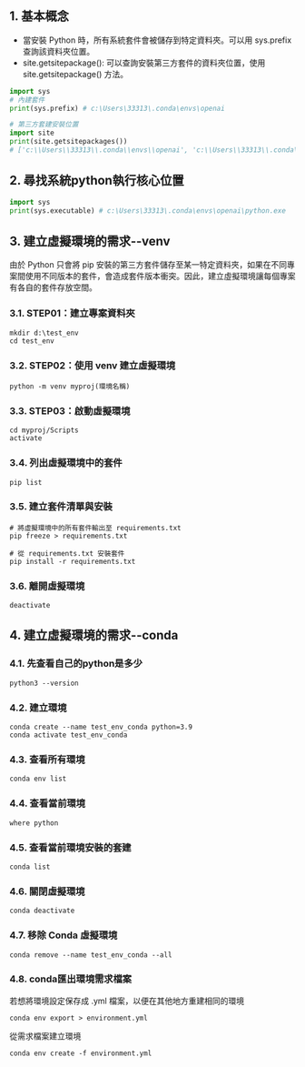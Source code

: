 ## 1. 基本概念
- 當安裝 Python 時，所有系統套件會被儲存到特定資料夾。可以用 sys.prefix 查詢該資料夾位置。
- site.getsitepackage(): 可以查詢安裝第三方套件的資料夾位置，使用 site.getsitepackage() 方法。



```python
import sys
# 內建套件
print(sys.prefix) # c:\Users\33313\.conda\envs\openai
```

```python
# 第三方套建安裝位置
import site
print(site.getsitepackages()) 
# ['c:\\Users\\33313\\.conda\\envs\\openai', 'c:\\Users\\33313\\.conda\\envs\\openai\\lib\\site-packages']
```

## 2. 尋找系統python執行核心位置
```python
import sys
print(sys.executable) # c:\Users\33313\.conda\envs\openai\python.exe
```

## 3. 建立虛擬環境的需求--venv
由於 Python 只會將 pip 安裝的第三方套件儲存至某一特定資料夾，如果在不同專案間使用不同版本的套件，會造成套件版本衝突。因此，建立虛擬環境讓每個專案有各自的套件存放空間。
### 3.1. STEP01：建立專案資料夾
```
mkdir d:\test_env
cd test_env
```
### 3.2. STEP02：使用 venv 建立虛擬環境
```
python -m venv myproj(環境名稱)
```

### 3.3. STEP03：啟動虛擬環境
```
cd myproj/Scripts
activate
```

### 3.4. 列出虛擬環境中的套件
```
pip list
```

### 3.5. 建立套件清單與安裝
```
# 將虛擬環境中的所有套件輸出至 requirements.txt
pip freeze > requirements.txt 

# 從 requirements.txt 安裝套件
pip install -r requirements.txt
```

### 3.6. 離開虛擬環境
```
deactivate
```
## 4. 建立虛擬環境的需求--conda

### 4.1. 先查看自己的python是多少
```
python3 --version
```
### 4.2. 建立環境
```
conda create --name test_env_conda python=3.9
conda activate test_env_conda
```

### 4.3. 查看所有環境
```
conda env list
```
### 4.4. 查看當前環境
```
where python
```
### 4.5. 查看當前環境安裝的套建
```
conda list
```
### 4.6. 關閉虛擬環境
```
conda deactivate
```
### 4.7. 移除 Conda 虛擬環境
```
conda remove --name test_env_conda --all
```
### 4.8. conda匯出環境需求檔案
若想將環境設定保存成 .yml 檔案，以便在其他地方重建相同的環境
```
conda env export > environment.yml
```
從需求檔案建立環境
```
conda env create -f environment.yml
```






```python

```

```python

```

```python

```

```python

```

```python

```

```python

```

```python

```

```python

```

```python

```

```python

```

```python

```

```python

```

```python

```

```python

```

```python

```

```python

```

```python

```

```python

```

```python

```

```python

```

```python

```

```python

```

```python

```

```python

```

```python

```

```python

```

```python

```

```python

```

```python

```

```python

```

```python

```

```python

```

```python

```

```python

```

```python

```

```python

```

```python

```

```python

```

```python

```

```python

```

```python

```

```python

```

```python

```

```python

```

```python

```

```python

```

```python

```

```python

```

```python

```

```python

```

```python

```

```python

```

```python

```

```python

```

```python

```

```python

```

```python

```

```python

```

```python

```

```python

```
